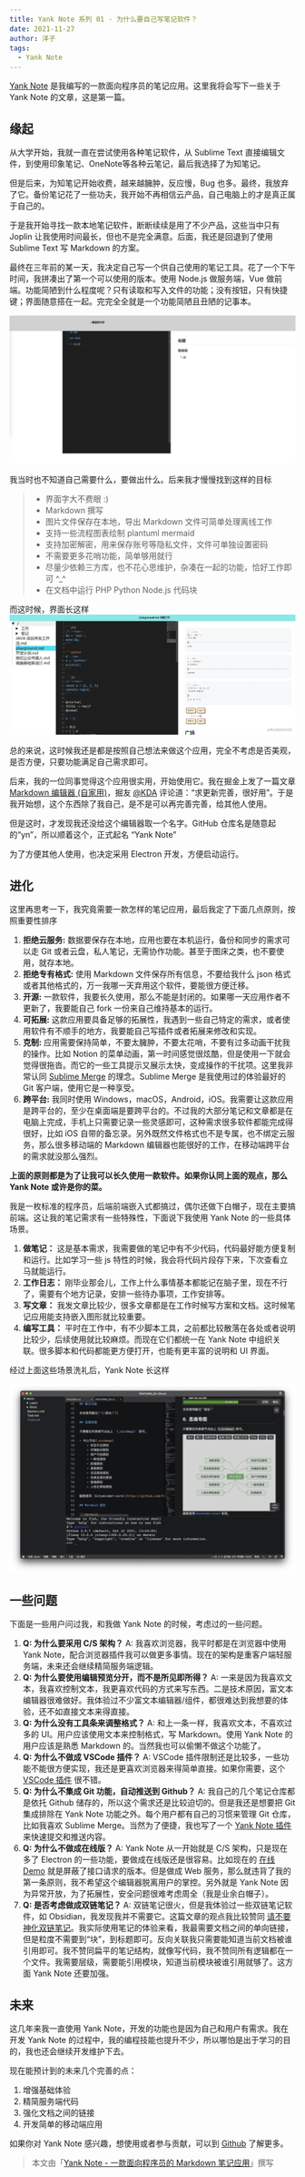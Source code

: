 ```yaml
---
title: Yank Note 系列 01 - 为什么要自己写笔记软件？
date: 2021-11-27
author: 洋子
tags:
  - Yank Note
---
```


[Yank Note](https://github.com/purocean/yn) 是我编写的一款面向程序员的笔记应用。这里我将会写下一些关于 Yank Note 的文章，这是第一篇。

## 缘起

从大学开始，我就一直在尝试使用各种笔记软件，从 Sublime Text 直接编辑文件，到使用印象笔记、OneNote等各种云笔记，最后我选择了为知笔记。

但是后来，为知笔记开始收费，越来越臃肿，反应慢，Bug 也多。最终，我放弃了它。备份笔记花了一些功夫，我开始不再相信云产品，自己电脑上的才是真正属于自己的。

于是我开始寻找一款本地笔记软件，断断续续是用了不少产品，这些当中只有 Joplin 让我使用时间最长，但也不是完全满意。后面，我还是回退到了使用 Sublime Text 写 Markdown 的方案。

最终在三年前的某一天，我决定自己写一个供自己使用的笔记工具。花了一个下午时间，我拼凑出了第一个可以使用的版本。使用 Node.js 做服务端，Vue 做前端。功能简陋到什么程度呢？只有读取和写入文件的功能；没有按钮，只有快捷键；界面随意搭在一起。完完全全就是一个功能简陋且丑陋的记事本。

![Img](./FILES/2021-11-27-yank-note-01.md/9b0504a5.png)

我当时也不知道自己需要什么，要做出什么。后来我才慢慢找到这样的目标

> - 界面字大不费眼 :)
> - Markdown 撰写
> - 图片文件保存在本地，导出 Markdown 文件可简单处理离线工作
> - 支持一些流程图表绘制 plantuml mermaid
> - 支持加密解密，用来保存账号等隐私文件，文件可单独设置密码
> - 不需要更多花哨功能，简单够用就行
> - 尽量少依赖三方库，也不花心思维护，杂凑在一起的功能，恰好工作即可 ^_^
> - 在文档中运行 PHP Python Node.js 代码块

而这时候，界面长这样
![Img](./FILES/2021-11-27-yank-note-01.md/0d67882c.png)

总的来说，这时候我还是都是按照自己想法来做这个应用，完全不考虑是否美观，是否方便，只要功能满足自己需求即可。

后来，我的一位同事觉得这个应用很实用，开始使用它。我在掘金上发了一篇文章 [Markdown 编辑器 (自家用)](https://juejin.cn/post/6844903614222172173)，掘友 [@KDA](https://juejin.cn/user/307518985733965) 评论道：“求更新完善，很好用”。于是我开始想，这个东西除了我自己，是不是可以再完善完善，给其他人使用。

但是这时，才发现我还没给这个编辑器取一个名字。GitHub 仓库名是随意起的“yn”，所以顺着这个，正式起名 “Yank Note”

为了方便其他人使用，也决定采用 Electron 开发，方便启动运行。

## 进化

这里再思考一下，我究竟需要一款怎样的笔记应用，最后我定了下面几点原则，按照重要性排序

1. **拒绝云服务:** 数据要保存在本地，应用也要在本机运行，备份和同步的需求可以走 Git 或者云盘，私人笔记，无需协作功能。甚至于图床之类，也不要使用，就存本地。
1. **拒绝专有格式:** 使用 Markdown 文件保存所有信息，不要给我什么 json 格式或者其他格式的，万一我哪一天弃用这个软件，要能很方便迁移。
1. **开源:** 一款软件，我要长久使用，那么不能是封闭的。如果哪一天应用作者不更新了，我要能自己 fork 一份来自己维持基本的运行。
1. **可拓展:** 这款应用要具备足够的拓展性，我遇到一些自己特定的需求，或者使用软件有不顺手的地方，我要能自己写插件或者拓展来修改和实现。
1. **克制:** 应用需要保持简单，不要太臃肿，不要太花哨，不要有过多动画干扰我的操作。比如 Notion 的菜单动画，第一时间感觉很炫酷，但是使用一下就会觉得很拖沓。而它的一些工具提示又展示太快，变成操作的干扰项。这里我非常认同 [Sublime Merge](https://www.sublimetext.com/blog/articles/sublime-merge) 的理念。Sublime Merge 是我使用过的体验最好的 Git 客户端，使用它是一种享受。
1. **跨平台:** 我同时使用 Windows，macOS，Android，iOS。我需要让这款应用是跨平台的，至少在桌面端是要跨平台的。不过我的大部分笔记和文章都是在电脑上完成，手机上只需要记录一些灵感即可，这种需求很多软件都能完成得很好，比如 iOS 自带的备忘录。另外既然文件格式也不是专属，也不绑定云服务，那么很多移动端的 Markdown 编辑器也能很好的工作，在移动端跨平台的需求就没那么强烈。

**上面的原则都是为了让我可以长久使用一款软件。如果你认同上面的观点，那么 Yank Note 或许是你的菜。**

我是一枚标准的程序员，后端前端嵌入式都搞过，偶尔还做下白帽子，现在主要搞前端。这让我的笔记需求有一些特殊性，下面说下我使用 Yank Note 的一些具体场景。

1. **做笔记：** 这是基本需求，我需要做的笔记中有不少代码，代码最好能方便复制和运行。比如学习一些 js 特性的时候，我会将代码片段存下来，下次查看立马就能运行。
1. **工作日志：** 刚毕业那会儿，工作上什么事情基本都能记在脑子里，现在不行了，需要有个地方记录，安排一些待办事项，工作安排等。
1. **写文章：** 我发文章比较少，很多文章都是在工作时候写方案和文档。这时候笔记应用能支持嵌入图形就比较重要。
1. **编写工具：** 平时在工作中，有不少脚本工具，之前都比较散落在各处或者说明比较少，后续使用就比较麻烦。而现在它们都统一在 Yank Note 中组织关联。很多脚本和代码都能更方便打开，也能有更丰富的说明和 UI 界面。

经过上面这些场景洗礼后，Yank Note 长这样

![Img](./FILES/2021-11-27-yank-note-01.md/f2b9e861.png)

## 一些问题

下面是一些用户问过我，和我做 Yank Note 的时候，考虑过的一些问题。

1. **Q: 为什么要采用 C/S 架构？**
  A: 我喜欢浏览器，我平时都是在浏览器中使用 Yank Note，配合浏览器插件我可以做更多事情。现在的架构是重客户端轻服务端，未来还会继续精简服务端逻辑。
1. **Q: 为什么要使用编辑预览分开，而不是所见即所得？**
  A: 一来是因为我喜欢文本，我喜欢控制文本，我更喜欢代码的方式来写东西。二是技术原因，富文本编辑器很难做好。我体验过不少富文本编辑器/组件，都很难达到我想要的体验，还不如直接文本来得直接。
1. **Q: 为什么没有工具条来调整格式？**
  A: 和上一条一样，我喜欢文本，不喜欢过多的 UI。用户应该使用文本来控制格式，写 Markdown。使用 Yank Note 的用户应该是熟悉 Markdown 的。当然我也可以偷懒不做这个功能了。
1. **Q: 为什么不做成 VSCode 插件？**
  A: VSCode 插件限制还是比较多，一些功能不能很方便实现，我还是更喜欢浏览器来得简单直接。如果你需要，这个 [VSCode 插件](https://github.com/shd101wyy/markdown-preview-enhanced) 很不错。
1. **Q: 为什么不集成 Git 功能，自动推送到 Github？**
  A: 我自己的几个笔记仓库都是依托 Github 储存的，所以这个需求还是比较迫切的。但是我还是想要把 Git 集成排除在 Yank Note 功能之外。每个用户都有自己的习惯来管理 Git 仓库，比如我喜欢 Sublime Merge。当然为了便捷，我也写了一个 [Yank Note 插件](https://github.com/purocean/yn/issues/65#issuecomment-962472562) 来快速提交和推送内容。
1. **Q: 为什么不做成在线版？**
  A: Yank Note 从一开始就是 C/S 架构，只是现在多了 Electron 的一些功能，要做成在线版还是很容易。比如现在的 [在线 Demo](https://yank-note.vercel.app/#/) 就是屏蔽了接口请求的版本。但是做成 Web 服务，那么就违背了我的第一条原则，我不希望这个编辑器脱离用户的掌控。另外就是 Yank Note 因为异常开放，为了拓展性，安全问题很难考虑周全（我是业余白帽子）。
1. **Q: 是否考虑做成双链笔记？**
  A: 双链笔记很火，但是我体验过一些双链笔记软件，如 Obsidian，我发现我并不需要它。这篇文章的观点我比较赞同 [请不要神化双链笔记](https://sspai.com/post/65273)。我实际使用笔记的体验来看，我最需要文档之间的单向链接，但是粒度不需要到“块”，到标题即可。反向关联我只需要能知道当前文档被谁引用即可。我不赞同扁平的笔记结构，就像写代码，我不赞同所有逻辑都在一个文件。我需要层级，需要能引用模块，知道当前模块被谁引用就够了。这方面 Yank Note 还要加强。

## 未来

这几年来我一直使用 Yank Note，开发的功能也是因为自己和用户有需求。我在开发 Yank Note 的过程中，我的编程技能也提升不少，所以哪怕是出于学习的目的，我也还会继续开发维护下去。

现在能预计到的未来几个完善的点：
1. 增强基础体验
1. 精简服务端代码
1. 强化文档之间的链接
1. 开发简单的移动端应用

如果你对 Yank Note 感兴趣，想使用或者参与贡献，可以到 [Github](https://github.com/purocean/yn) 了解更多。

> 本文由「[Yank Note - 一款面向程序员的 Markdown 笔记应用](https://github.com/purocean/yn)」撰写
